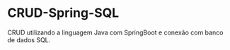 # CRUD-Spring-SQL
CRUD utilizando a linguagem Java com SpringBoot e conexão com banco de dados SQL.
